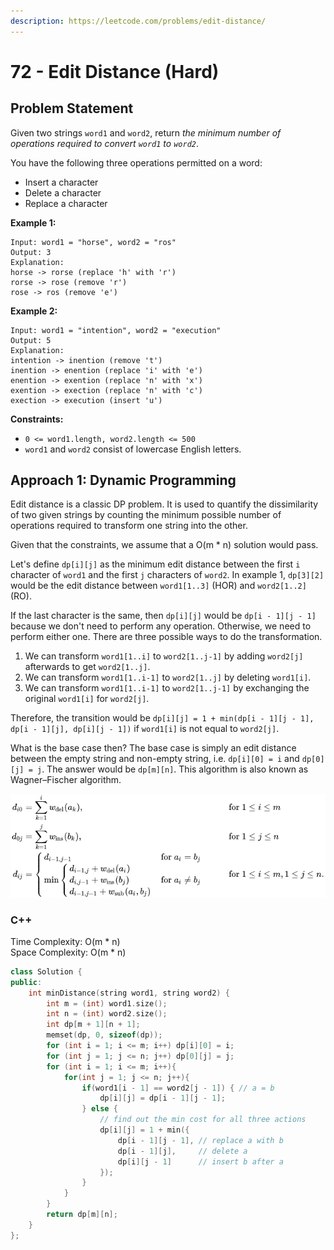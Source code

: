 ```yaml
---
description: https://leetcode.com/problems/edit-distance/
---
```


# 72 - Edit Distance (Hard)

## Problem Statement

Given two strings `word1` and `word2`, return _the minimum number of operations required to convert `word1` to `word2`_.

You have the following three operations permitted on a word:

* Insert a character
* Delete a character
* Replace a character

**Example 1:**

```
Input: word1 = "horse", word2 = "ros"
Output: 3
Explanation: 
horse -> rorse (replace 'h' with 'r')
rorse -> rose (remove 'r')
rose -> ros (remove 'e')
```

**Example 2:**

```
Input: word1 = "intention", word2 = "execution"
Output: 5
Explanation: 
intention -> inention (remove 't')
inention -> enention (replace 'i' with 'e')
enention -> exention (replace 'n' with 'x')
exention -> exection (replace 'n' with 'c')
exection -> execution (insert 'u')
```

**Constraints:**

* `0 <= word1.length, word2.length <= 500`
* `word1` and `word2` consist of lowercase English letters.

## Approach 1: Dynamic Programming

Edit distance is a classic DP problem. It is used to quantify the dissimilarity of two given strings by counting the minimum possible number of operations required to transform one string into the other.&#x20;

Given that the constraints, we assume that a O(m \* n) solution would pass.&#x20;

Let's define `dp[i][j]` as the minimum edit distance between the first `i` character of `word1` and the first `j` characters of `word2`. In example 1, `dp[3][2]` would be the edit distance between `word1[1..3]` (HOR) and `word2[1..2]`(RO).&#x20;

If the last character is the same, then `dp[i][j]` would be `dp[i - 1][j - 1]` because we don't need to perform any operation. Otherwise, we need to perform either one. There are three possible ways to do the transformation.

1. We can transform `word1[1..i]` to `word2[1..j-1]` by adding `word2[j]` afterwards to get `word2[1..j]`.
2. We can transform `word1[1..i-1]` to `word2[1..j]` by deleting `word1[i]`.
3. We can transform `word1[1..i-1]` to `word2[1..j-1]` by exchanging the original `word1[i]` for `word2[j]`.

Therefore, the transition would be `dp[i][j] = 1 + min(dp[i - 1][j - 1], dp[i - 1][j], dp[i][j - 1])` if `word1[i]` is not equal to `word2[j]`.

What is the base case then? The base case is simply an edit distance between the empty string and non-empty string, i.e. `dp[i][0] = i` and `dp[0][j] = j`. The answer would be `dp[m][n]`. This algorithm is also known as Wagner–Fischer algorithm.

![Wagner–Fischer algorithm](../../.gitbook/assets/image.png)

### C++

Time Complexity: O(m \* n)\
Space Complexity: O(m \* n)

```cpp
class Solution {
public:
    int minDistance(string word1, string word2) {
        int m = (int) word1.size();
        int n = (int) word2.size();
        int dp[m + 1][n + 1];
        memset(dp, 0, sizeof(dp));
        for (int i = 1; i <= m; i++) dp[i][0] = i;
        for (int j = 1; j <= n; j++) dp[0][j] = j;
        for (int i = 1; i <= m; i++){
            for(int j = 1; j <= n; j++){
                if(word1[i - 1] == word2[j - 1]) { // a = b
                    dp[i][j] = dp[i - 1][j - 1]; 
                } else {
                    // find out the min cost for all three actions
                    dp[i][j] = 1 + min({
                        dp[i - 1][j - 1], // replace a with b
                        dp[i - 1][j],     // delete a
                        dp[i][j - 1]      // insert b after a
                    });
                }
            }
        }
        return dp[m][n];
    }
};
```
